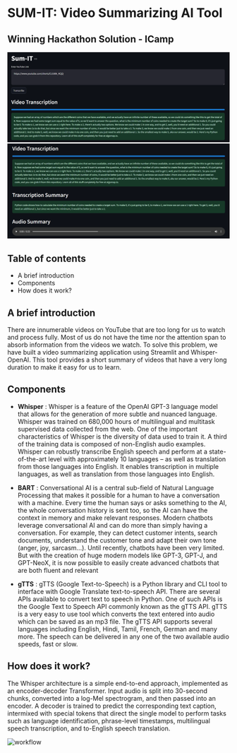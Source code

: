 # <b>SUM-IT</b>: Video Summarizing AI Tool
## <b>Winning Hackathon Solution - ICamp</b>

![](screenshot_app_2.png)
![](screenshot_app_1.png)

## <b>Table of contents</b>
- A brief introduction
- Components
- How does it work?

## <b>A brief introduction</b>
There are innumerable videos on YouTube that are too long for us to watch and process fully. Most of us do not have the time nor the attention span to absorb information from the videos we watch. To solve this problem, we have built a video summarizing application using Streamlit and Whisper-OpenAI. This tool provides a short summary of videos that have a very long duration to make it easy for us to learn.


## <b>Components</b>
- <b>Whisper</b> : 
Whisper is a feature of the OpenAI GPT-3 language model that allows for the generation of more subtle and nuanced language. Whisper was trained on 680,000 hours of multilingual and multitask supervised data collected from the web. One of the important characteristics of Whisper is the diversity of data used to train it.  A third of the training data is composed of non-English audio examples. Whisper can robustly transcribe English speech and perform at a state-of-the-art level with approximately 10 languages – as well as translation from those languages into English. It enables transcription in multiple languages, as well as translation from those languages into English. 

- <b>BART</b> :
Conversational AI is a central sub-field of Natural Language Processing that makes it possible for a human to have a conversation with a machine. Every time the human says or asks something to the AI, the whole conversation history is sent too, so the AI can have the context in memory and make relevant responses. Modern chatbots leverage conversational AI and can do more than simply having a conversation. For example, they can detect customer intents, search documents, understand the customer tone and adapt their own tone (anger, joy, sarcasm...). 
Until recently, chatbots have been very limited. But with the creation of huge modern models like GPT-3, GPT-J, and GPT-NeoX, it is now possible to easily create advanced chatbots that are both fluent and relevant

- <b> gTTS</b> : 
gTTS (Google Text-to-Speech) is a Python library and CLI tool to interface with Google Translate text-to-speech API.  There are several APIs available to convert text to speech in Python. One of such APIs is the Google Text to Speech API commonly known as the gTTS API. gTTS is a very easy to use tool which converts the text entered into audio which can be saved as an mp3 file. The gTTS API supports several languages including English, Hindi, Tamil, French, German and many more. The speech can be delivered in any one of the two available audio speeds, fast or slow.


## <b>How does it work?</b>
The Whisper architecture is a simple end-to-end approach, implemented as an encoder-decoder Transformer. Input audio is split into 30-second chunks, converted into a log-Mel spectrogram, and then passed into an encoder. A decoder is trained to predict the corresponding text caption, intermixed with special tokens that direct the single model to perform tasks such as language identification, phrase-level timestamps, multilingual speech transcription, and to-English speech translation.

<img width="315" alt="workflow" src="https://user-images.githubusercontent.com/108980831/213866692-559b5d8c-66f4-460f-ab71-26ec6f9a6550.png">

